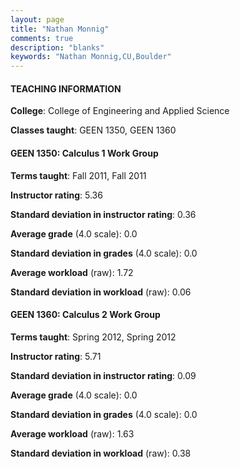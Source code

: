 ```yaml
---
layout: page
title: "Nathan Monnig" 
comments: true
description: "blanks"
keywords: "Nathan Monnig,CU,Boulder"
---
```

<head>
<script src="https://ajax.googleapis.com/ajax/libs/jquery/2.1.3/jquery.min.js"></script>
<script src="https://dl.dropboxusercontent.com/s/pc42nxpaw1ea4o9/highcharts.js?dl=0"></script>
<!-- <script src="../assets/js/highcharts.js"></script> -->
<style type="text/css">@font-face {
	font-family: "Bebas Neue";
	src: url(https://www.filehosting.org/file/details/544349/BebasNeue Regular.otf) format("opentype");
	}
	h1.Bebas { 
		font-family: "Bebas Neue", Verdana, Tahoma;
	}
</style>
</head>
	   
#### TEACHING INFORMATION

**College**: College of Engineering and Applied Science

**Classes taught**: GEEN 1350, GEEN 1360

#### GEEN 1350: Calculus 1 Work Group

**Terms taught**: Fall 2011, Fall 2011

**Instructor rating**: 5.36

**Standard deviation in instructor rating**: 0.36

**Average grade** (4.0 scale): 0.0

**Standard deviation in grades** (4.0 scale): 0.0

**Average workload** (raw): 1.72

**Standard deviation in workload** (raw): 0.06

#### GEEN 1360: Calculus 2 Work Group

**Terms taught**: Spring 2012, Spring 2012

**Instructor rating**: 5.71

**Standard deviation in instructor rating**: 0.09

**Average grade** (4.0 scale): 0.0

**Standard deviation in grades** (4.0 scale): 0.0

**Average workload** (raw): 1.63

**Standard deviation in workload** (raw): 0.38

